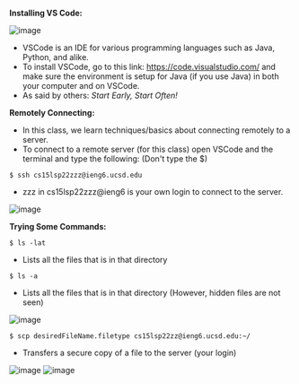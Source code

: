 **Installing VS Code:**

![image](https://user-images.githubusercontent.com/103149284/162326911-96750d4a-fac7-4714-9f0a-29eb302e6ea0.png)

* VSCode is an IDE for various programming languages such
as Java, Python, and alike.
* To install VSCode, go to this link: https://code.visualstudio.com/
and make sure the environment is setup for Java (if you use Java) in
both your computer and on VSCode.
* As said by others: _Start Early, Start Often!_

**Remotely Connecting:**


* In this class, we learn techniques/basics about
connecting remotely to a server.
* To connect to a remote server (for this class) open
VSCode and the terminal and type the following: (Don't type the $)

`$ ssh cs15lsp22zzz@ieng6.ucsd.edu `
* zzz in cs15lsp22zzz@ieng6 is your own login to connect to the server.

![image](https://user-images.githubusercontent.com/103149284/162327999-fb8d2976-1190-4024-a071-de27a8d3f8ae.png)

**Trying Some Commands:**

`$ ls -lat`

* Lists all the files that is in that directory

`$ ls -a`

* Lists all the files that is in that directory (However, hidden files are not seen)

![image](https://user-images.githubusercontent.com/103149284/162606395-671060c9-c5d9-4d39-801e-163c0a2f146c.png)


`$ scp desiredFileName.filetype cs15lsp22zz@ieng6.ucsd.edu:~/`

* Transfers a secure copy of a file to the server (your login)

![image](https://user-images.githubusercontent.com/103149284/162606453-5f046443-8f19-4f0a-9cb3-f09a550606ed.png)
![image](https://user-images.githubusercontent.com/103149284/162606460-130e9c5d-24f0-4d24-b1e4-3912ff24f1e0.png)



